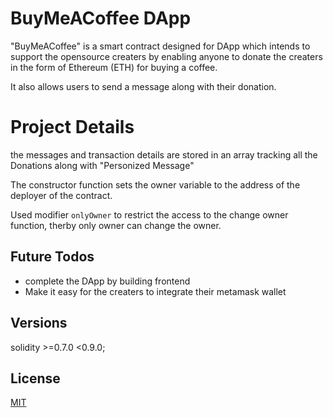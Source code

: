 # BuyMeACoffee DApp

"BuyMeACoffee" is a smart contract designed for DApp which intends to support the opensource creaters by enabling anyone to donate the creaters in the form of Ethereum (ETH) for buying a coffee.

It also allows users to send a message along with their donation.

# Project Details
the messages and transaction details are stored in an array tracking all the Donations along with "Personized Message"

The constructor function sets the owner variable to the address of the deployer of the contract.

Used modifier `onlyOwner` to restrict the access to the change owner function, therby only owner can change the owner.

## Future Todos
- complete the DApp by building frontend
- Make it easy for the creaters to integrate their metamask wallet

## Versions
solidity >=0.7.0 <0.9.0;


## License

[MIT](https://choosealicense.com/licenses/mit/)